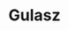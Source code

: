 ---
layout: recipe
title: "Gulasz"
image: "/assets/img/gulasz.jpg"
description: This is a delicious polish classic (yummmmaaaaaayyyyyy).
ingredients:
  - "500g Diced beef"
  - "1 large onion"
  - "1 tbsp Creme Fraiche or lactose free alternative"
  - "2 Beef Stock Cubes"
  - "1-2 tbsp Cornflour"
  - "Salt"
  - "Pepper"
  - "Vegeta"
  
instructions:
  - "Preheat oven to 180°C."
  - "Heat a tbsp of oil in a pot that can also go into the oven with a lid."
  - "Dice your onion and fry it in the pot until soft, but not brown, then add the beef."
  - "Cook until the beef starts to get brown in places"
  - "Season with salt, pepper and vegeta (not a lot of salt as stock cubes will make it salty)."
  - "Add enough water to cover the beef and add your stock cubes. Make sure there is enough water as this will be the sauce."
  - "Put in oven and cook until the meat is soft. Then remove it from the oven."
  - "Take out 2-3 tbsp of the sauce from the pot into a mug and add Creme fraiche, cornflour and top with 3tbsp of cold water. Mix until there are no lumps."
  - "Add this mixture to the meat pot and heat on hob until the sauce thickens."

---